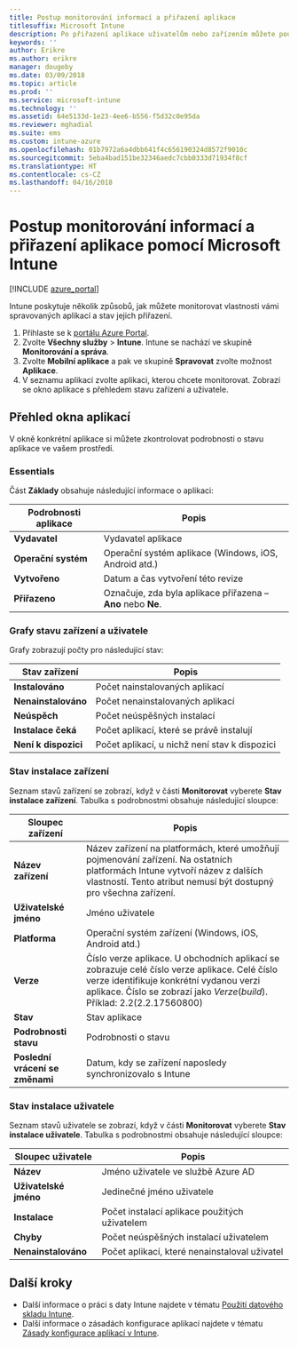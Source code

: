 ```yaml
---
title: Postup monitorování informací a přiřazení aplikace
titlesuffix: Microsoft Intune
description: Po přiřazení aplikace uživatelům nebo zařízením můžete použít tyto informace, které vám usnadní monitorování jejího stavu.
keywords: ''
author: Erikre
ms.author: erikre
manager: dougeby
ms.date: 03/09/2018
ms.topic: article
ms.prod: ''
ms.service: microsoft-intune
ms.technology: ''
ms.assetid: 64e5133d-1e23-4ee6-b556-f5d32c0e95da
ms.reviewer: mghadial
ms.suite: ems
ms.custom: intune-azure
ms.openlocfilehash: 01b7972a6a4dbb641f4c656190324d8572f9010c
ms.sourcegitcommit: 5eba4bad151be32346aedc7cbb0333d71934f8cf
ms.translationtype: HT
ms.contentlocale: cs-CZ
ms.lasthandoff: 04/16/2018
---
```

# <a name="how-to-monitor-app-information-and-assignments-with-microsoft-intune"></a>Postup monitorování informací a přiřazení aplikace pomocí Microsoft Intune

[!INCLUDE [azure_portal](./includes/azure_portal.md)]

Intune poskytuje několik způsobů, jak můžete monitorovat vlastnosti vámi spravovaných aplikací a stav jejich přiřazení.

1. Přihlaste se k [portálu Azure Portal](https://portal.azure.com).
2. Zvolte **Všechny služby** > **Intune**. Intune se nachází ve skupině **Monitorování a správa**.
3. Zvolte **Mobilní aplikace** a pak ve skupině **Spravovat** zvolte možnost **Aplikace**.
5. V seznamu aplikací zvolte aplikaci, kterou chcete monitorovat. Zobrazí se okno aplikace s přehledem stavu zařízení a uživatele.

## <a name="app-overview-blade"></a>Přehled okna aplikací

V okně konkrétní aplikace si můžete zkontrolovat podrobnosti o stavu aplikace ve vašem prostředí.

### <a name="essentials"></a>Essentials
Část **Základy** obsahuje následující informace o aplikaci:

 | **Podrobnosti aplikace**            | **Popis**                                                      |
|------------------------|------------------------------------------------------------------|
| **Vydavatel**          | Vydavatel aplikace                                            |
| **Operační systém**   | Operační systém aplikace (Windows, iOS, Android atd.) |
| **Vytvořeno**             | Datum a čas vytvoření této revize                         |
| **Přiřazeno**           | Označuje, zda byla aplikace přiřazena – **Ano** nebo **Ne**.                  |

### <a name="device-and-user-status-graphs"></a>Grafy stavu zařízení a uživatele
Grafy zobrazují počty pro následující stav:

| **Stav zařízení**       | **Popis**                                       |
|-----------------------|-------------------------------------------------------|
| **Instalováno**         | Počet nainstalovaných aplikací                         |
| **Nenainstalováno**     | Počet nenainstalovaných aplikací                     |
| **Neúspěch**            | Počet neúspěšných instalací                   |
| **Instalace čeká**   | Počet aplikací, které se právě instalují |
| **Není k dispozici**           | Počet aplikací, u nichž není stav k dispozici            |

### <a name="device-install-status"></a>Stav instalace zařízení

Seznam stavů zařízení se zobrazí, když v části **Monitorovat** vyberete **Stav instalace zařízení**. Tabulka s podrobnostmi obsahuje následující sloupce:

| **Sloupec zařízení**      | **Popis**                                                                                                                                                                                                                                            |
|----------------------|------------------------------------------------------------------------------------------------------------------------------------------------------------------------------------------------------------------------------------------------------------|
| **Název zařízení**      | Název zařízení na platformách, které umožňují pojmenování zařízení. Na ostatních platformách Intune vytvoří název z dalších vlastností. Tento atribut nemusí být dostupný pro všechna zařízení.                                                                       |
| **Uživatelské jméno**        | Jméno uživatele                                                                                                                                                                                                                                      |
| **Platforma**         | Operační systém zařízení (Windows, iOS, Android atd.)                                                                                                                                                                                           |
| **Verze**          | Číslo verze aplikace. U obchodních aplikací se zobrazuje celé číslo verze aplikace. Celé číslo verze identifikuje konkrétní vydanou verzi aplikace. Číslo se zobrazí jako _Verze_(_build_). Příklad: 2.2(2.2.17560800) |
| **Stav**           | Stav aplikace                                                                                                                                                                                                                                     |
| **Podrobnosti stavu**   | Podrobnosti o stavu                                                                                                                                                                                                                                     |
| **Poslední vrácení se změnami**    | Datum, kdy se zařízení naposledy synchronizovalo s Intune                                                                                                                                                                                                                  |


### <a name="user-install-status"></a>Stav instalace uživatele

Seznam stavů uživatele se zobrazí, když v části **Monitorovat** vyberete **Stav instalace uživatele**. Tabulka s podrobnostmi obsahuje následující sloupce:

| **Sloupec uživatele**     | **Popis**                           |
|---------------------|-------------------------------------------|
| **Název**            | Jméno uživatele ve službě Azure AD         |
| **Uživatelské jméno**       | Jedinečné jméno uživatele              |
| **Instalace**   | Počet instalací aplikace použitých uživatelem |
| **Chyby**        | Počet neúspěšných instalací uživatelem     |
| **Nenainstalováno**   | Počet aplikací, které nenainstaloval uživatel |


## <a name="next-steps"></a>Další kroky

- Další informace o práci s daty Intune najdete v tématu [Použití datového skladu Intune](reports-nav-create-intune-reports.md).
- Další informace o zásadách konfigurace aplikací najdete v tématu [Zásady konfigurace aplikací v Intune](app-configuration-policies-overview.md).
